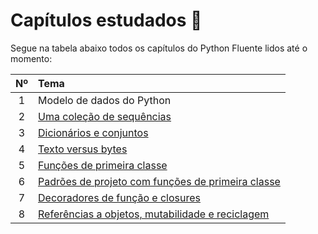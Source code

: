 # Capítulos estudados 📖

Segue na tabela abaixo todos os capítulos do Python Fluente lidos até o momento:

| Nº  | Tema                                                                   |
| :-: | :--------------------------------------------------------------------- |
|  1  | Modelo de dados do Python                                              |
|  2  | [Uma coleção de sequências ](capitulo-02.ipynb)                        |
|  3  | [Dicionários e conjuntos ](capitulo-03.ipynb)                          |
|  4  | [Texto versus bytes ](capitulo-04.ipynb)                               |
|  5  | [Funções de primeira classe ](capitulo-05.ipynb)                       |
|  6  | [Padrões de projeto com funções de primeira classe](capitulo-06.ipynb) |
|  7  | [Decoradores de função e closures ](capitulo-07.ipynb)                 |
|  8  | [Referências a objetos, mutabilidade e reciclagem ](capitulo-08.ipynb) |
